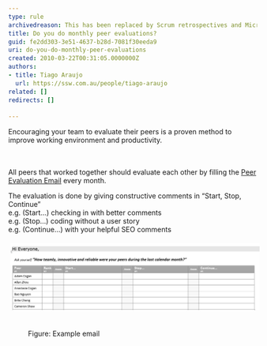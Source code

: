 ```yaml
---
type: rule
archivedreason: This has been replaced by Scrum retrospectives and Microsoft Forms surveys
title: Do you do monthly peer evaluations?
guid: fe2dd303-3e51-4637-b28d-7081f30eeda9
uri: do-you-do-monthly-peer-evaluations
created: 2010-03-22T00:31:05.0000000Z
authors:
- title: Tiago Araujo
  url: https://ssw.com.au/people/tiago-araujo
related: []
redirects: []

---
```



Encouraging your team to evaluate their peers is a proven method to improve working environment and productivity.​ 
<br>
<br><excerpt class='endintro'></excerpt><br>

  <p>All peers that worked together should evaluate each other by filling the <a name="Peer Evaluation Email Template" id="Peer Evaluation Email Template" href="/Documents/PeerEvaluationEmailTemplate.msg" target="_blank">Peer Evaluation Email</a> every month.</p>
<p>The evaluation is done by giving constructive comments in “Start, Stop, Continue”<br>
e.g. (Start...) checking in with better comments  <br>
e.g. (Stop...) coding without a user story​   <br>
e.g. (Continue...) with your helpful SEO comments</p><p class="ssw15-rteElement-GreyBox"><img src="PeerEvaluation.png" alt="PeerEvaluation.png" style="margin:5px;width:650px;" />​<br></p><dd class="ssw15-rteElement-FigureGood">Figure: Example email​​</dd>





